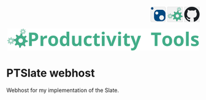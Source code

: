 <!--Category:C#--> 
 <p align="right">
    <a href="https://www.nuget.org/packages/ProductivityTools.SimpleHttpPostClient/"><img src="Images/Header/Nuget_border_40px.png" /></a>
    <a href="http://www.productivitytools.tech/sql-commands/"><img src="Images/Header/ProductivityTools_green_40px_2.png" /><a> 
    <a href="https://github.com/pwujczyk/ProductivityTools.SimpleHttpPostClient"><img src="Images/Header/Github_border_40px.png" /></a>
</p>
<p align="center">
    <a href="https://www.powershellgallery.com/packages/ProductivityTools.PSSetLockScreen/">
        <img src="Images/Header/LogoTitle_green_500px.png" />
    </a>
</p>


# PTSlate webhost

Webhost for my implementation of the Slate.
<!--more-->